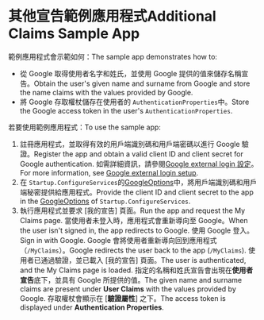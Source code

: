 # <a name="additional-claims-sample-app"></a><span data-ttu-id="575e5-101">其他宣告範例應用程式</span><span class="sxs-lookup"><span data-stu-id="575e5-101">Additional Claims Sample App</span></span>

<span data-ttu-id="575e5-102">範例應用程式會示範如何：</span><span class="sxs-lookup"><span data-stu-id="575e5-102">The sample app demonstrates how to:</span></span>

* <span data-ttu-id="575e5-103">從 Google 取得使用者名字和姓氏，並使用 Google 提供的值來儲存名稱宣告。</span><span class="sxs-lookup"><span data-stu-id="575e5-103">Obtain the user's given name and surname from Google and store the name claims with the values provided by Google.</span></span>
* <span data-ttu-id="575e5-104">將 Google 存取權杖儲存在使用者的 `AuthenticationProperties`中。</span><span class="sxs-lookup"><span data-stu-id="575e5-104">Store the Google access token in the user's `AuthenticationProperties`.</span></span>

<span data-ttu-id="575e5-105">若要使用範例應用程式：</span><span class="sxs-lookup"><span data-stu-id="575e5-105">To use the sample app:</span></span>

1. <span data-ttu-id="575e5-106">註冊應用程式，並取得有效的用戶端識別碼和用戶端密碼以進行 Google 驗證。</span><span class="sxs-lookup"><span data-stu-id="575e5-106">Register the app and obtain a valid client ID and client secret for Google authentication.</span></span> <span data-ttu-id="575e5-107">如需詳細資訊，請參閱[Google external login 設定](https://docs.microsoft.com/aspnet/core/security/authentication/social/google-logins)。</span><span class="sxs-lookup"><span data-stu-id="575e5-107">For more information, see [Google external login setup](https://docs.microsoft.com/aspnet/core/security/authentication/social/google-logins).</span></span>
1. <span data-ttu-id="575e5-108">在 `Startup.ConfigureServices`的[GoogleOptions](https://docs.microsoft.com/dotnet/api/microsoft.aspnetcore.authentication.google.googleoptions)中，將用戶端識別碼和用戶端秘密提供給應用程式。</span><span class="sxs-lookup"><span data-stu-id="575e5-108">Provide the client ID and client secret to the app in the [GoogleOptions](https://docs.microsoft.com/dotnet/api/microsoft.aspnetcore.authentication.google.googleoptions) of `Startup.ConfigureServices`.</span></span>
1. <span data-ttu-id="575e5-109">執行應用程式並要求 [我的宣告] 頁面。</span><span class="sxs-lookup"><span data-stu-id="575e5-109">Run the app and request the My Claims page.</span></span> <span data-ttu-id="575e5-110">當使用者未登入時，應用程式會重新導向至 Google。</span><span class="sxs-lookup"><span data-stu-id="575e5-110">When the user isn't signed in, the app redirects to Google.</span></span> <span data-ttu-id="575e5-111">使用 Google 登入。</span><span class="sxs-lookup"><span data-stu-id="575e5-111">Sign in with Google.</span></span> <span data-ttu-id="575e5-112">Google 會將使用者重新導向回到應用程式（`/MyClaims`）。</span><span class="sxs-lookup"><span data-stu-id="575e5-112">Google redirects the user back to the app (`/MyClaims`).</span></span> <span data-ttu-id="575e5-113">使用者已通過驗證，並已載入 [我的宣告] 頁面。</span><span class="sxs-lookup"><span data-stu-id="575e5-113">The user is authenticated, and the My Claims page is loaded.</span></span> <span data-ttu-id="575e5-114">指定的名稱和姓氏宣告會出現在**使用者宣告**底下，並具有 Google 所提供的值。</span><span class="sxs-lookup"><span data-stu-id="575e5-114">The given name and surname claims are present under **User Claims** with the values provided by Google.</span></span> <span data-ttu-id="575e5-115">存取權杖會顯示在 [**驗證屬性**] 之下。</span><span class="sxs-lookup"><span data-stu-id="575e5-115">The access token is displayed under **Authentication Properties**.</span></span>
